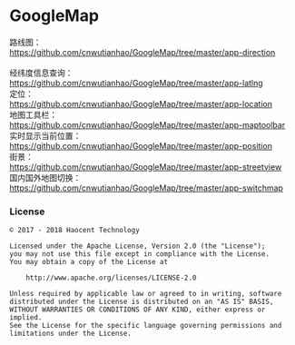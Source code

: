 # GoogleMap

路线图：
</br>https://github.com/cnwutianhao/GoogleMap/tree/master/app-direction
</br>
</br>
经纬度信息查询：
</br>https://github.com/cnwutianhao/GoogleMap/tree/master/app-latlng
</br>
定位：
</br>https://github.com/cnwutianhao/GoogleMap/tree/master/app-location
</br>
地图工具栏：
</br>https://github.com/cnwutianhao/GoogleMap/tree/master/app-maptoolbar
</br>
实时显示当前位置：
</br>https://github.com/cnwutianhao/GoogleMap/tree/master/app-position
</br>
街景：
</br>https://github.com/cnwutianhao/GoogleMap/tree/master/app-streetview
</br>
国内国外地图切换：
</br>https://github.com/cnwutianhao/GoogleMap/tree/master/app-switchmap

### License
```
© 2017 - 2018 Haocent Technology

Licensed under the Apache License, Version 2.0 (the "License");
you may not use this file except in compliance with the License.
You may obtain a copy of the License at

    http://www.apache.org/licenses/LICENSE-2.0

Unless required by applicable law or agreed to in writing, software
distributed under the License is distributed on an "AS IS" BASIS,
WITHOUT WARRANTIES OR CONDITIONS OF ANY KIND, either express or implied.
See the License for the specific language governing permissions and
limitations under the License.
```
